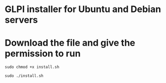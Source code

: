 # GLPI installer for Ubuntu and Debian servers

# Download the file and give the permission to run

```
sudo chmod +x install.sh

sudo ./install.sh
 
````
